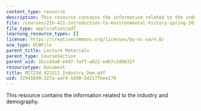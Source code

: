 ```yaml
---
content_type: resource
description: This resource contains the information related to the industry and demography.
file: /courses/21h-421-introduction-to-environmental-history-spring-2011/32941b99327aaaf410d05d217fbee178_MIT21H_421S11_Industry_Dem.pdf
file_type: application/pdf
learning_resource_types: []
license: https://creativecommons.org/licenses/by-nc-sa/4.0/
ocw_type: OCWFile
parent_title: Lecture Materials
parent_type: CourseSection
parent_uid: 1bcc44a0-e9d7-7aff-a022-ed67c2dd632f
resourcetype: Document
title: MIT21H_421S11_Industry_Dem.pdf
uid: 32941b99-327a-aaf4-10d0-5d217fbee178
---
```

This resource contains the information related to the industry and demography.